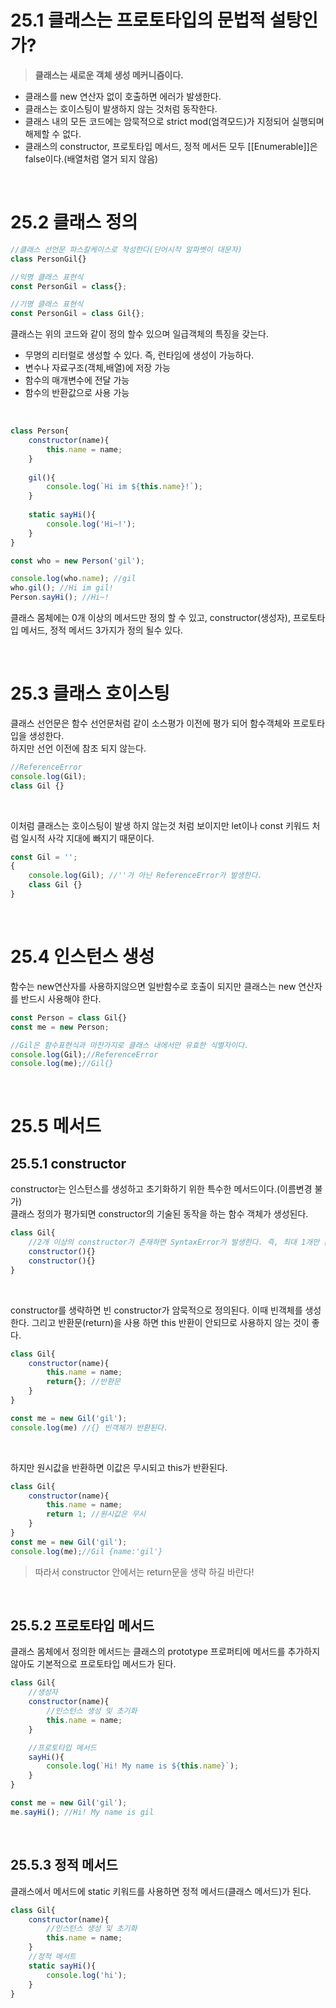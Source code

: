 <img src="https://capsule-render.vercel.app/api?type=waving&color=gradient&customColorList=1&height=200&section=header&text=Chapter25.%20%ED%81%B4%EB%9E%98%EC%8A%A4&fontSize=50" alt="">

# **25.1 클래스는 프로토타입의 문법적 설탕인가?**
> **클래스는 새로운 객체 생성 메커니즘이다.**
* 클래스를 new 연산자 없이 호출하면 에러가 발생한다.
* 클래스는 호이스팅이 발생하지 않는 것처럼 동작한다.
* 클래스 내의 모든 코드에는 암묵적으로 strict mod(엄격모드)가 지정되어 실행되며 해제할 수 없다.
* 클래스의 constructor, 프로토타입 메서드, 정적 메서든 모두 [[Enumerable]]은 false이다.(배열처럼 열거 되지 않음)

<br>

# **25.2 클래스 정의**

```js
//클래스 선언문 파스칼케이스로 작성한다(단어시작 알파벳이 대문자)
class PersonGil{}

//익명 클래스 표현식
const PersonGil = class{};

//기명 클래스 표현식
const PersonGil = class Gil{};
```

클래스는 위의 코드와 같이 정의 할수 있으며 일급객체의 특징을 갖는다.

* 무명의 리터럴로 생성할 수 있다. 즉, 런타임에 생성이 가능하다.
* 변수나 자료구조(객체,배열)에 저장 가능
* 함수의 매개변수에 전달 가능
* 함수의 반환값으로 사용 가능

<br>

```js
class Person{
    constructor(name){
        this.name = name;
    }
    
    gil(){
        console.log(`Hi im ${this.name}!`);
    }
    
    static sayHi(){
        console.log('Hi~!');
    }
}

const who = new Person('gil');

console.log(who.name); //gil
who.gil(); //Hi im gil!
Person.sayHi(); //Hi~!
```

클래스 몸체에는 0개 이상의 메서드만 정의 할 수 있고, constructor(생성자), 프로토타입 메서드, 정적 메서드 3가지가 정의 될수 있다. 

<br>

# **25.3 클래스 호이스팅**
클래스 선언문은 함수 선언문처럼 같이 소스평가 이전에 평가 되어 함수객체와 프로토타입을 생성한다.<br>
하지만 선언 이전에 참조 되지 않는다.
```js
//ReferenceError
console.log(Gil);
class Gil {}
```

<br>

이처럼 클래스는 호이스팅이 발생 하지 않는것 처럼 보이지만 let이나 const 키워드 처럼 일시적 사각 지대에 빠지기 때문이다.
```js
const Gil = '';
{
    console.log(Gil); //''가 아닌 ReferenceError가 발생한다.
    class Gil {}
}
```

<br>

# **25.4 인스턴스 생성**
함수는 new연산자를 사용하지않으면 일반함수로 호출이 되지만 클래스는 new 연산자를 반드시 사용해야 한다.

```js
const Person = class Gil{}
const me = new Person;

//Gil은 함수표현식과 마찬가지로 클래스 내에서만 유효한 식별자이다. 
console.log(Gil);//ReferenceError
console.log(me);//Gil{}
```

<br>

# **25.5 메서드**
## **25.5.1 constructor**
constructor는 인스턴스를 생성하고 초기화하기 위한 특수한 메서드이다.(이름변경 불가)<br>
클래스 정의가 평가되면 constructor의 기술된 동작을 하는 함수 객체가 생성된다.

```js
class Gil{
    //2개 이상의 constructor가 존재하면 SyntaxError가 발생한다. 즉, 최대 1개만 존재 가능하다.
    constructor(){}
    constructor(){}
}
```

<br>

constructor를 생략하면 빈 constructor가 암묵적으로 정의된다. 이때 빈객체를 생성한다.
그리고 반환문(return)을 사용 하면 this 반환이 안되므로 사용하지 않는 것이 좋다. 

```js
class Gil{
    constructor(name){
        this.name = name;
        return{}; //반환문
    }
}

const me = new Gil('gil');
console.log(me) //{} 빈객체가 반환된다.
```

<br>

하지만 원시값을 반환하면 이값은 무시되고 this가 반환된다.

```js
class Gil{
    constructor(name){
        this.name = name;
        return 1; //원시값은 무시
    }
}
const me = new Gil('gil');
console.log(me);//Gil {name:'gil'}
```

> 따라서 constructor 안에서는 return문을 생략 하길 바란다! 

<br>

## **25.5.2 프로토타입 메서드**
클래스 몸체에서 정의한 메서드는 클래스의 prototype 프로퍼티에 메서드를 추가하지 않아도 기본적으로 프로토타입 메서드가 된다.

```js
class Gil{
    //생성자
    constructor(name){
        //인스턴스 생성 및 초기화
        this.name = name;
    }

    //프로토타입 메서드
    sayHi(){
        console.log(`Hi! My name is ${this.name}`);
    }
}

const me = new Gil('gil');
me.sayHi(); //Hi! My name is gil
```

<br>

## **25.5.3 정적 메서드**
클래스에서 메서드에 static 키워드를 사용하면 정적 메서드(클래스 메서드)가 된다.
```js
class Gil{
    constructor(name){
        //인스턴스 생성 및 초기화
        this.name = name;
    }
    //정적 메서트
    static sayHi(){
        console.log('hi');
    }
}
```